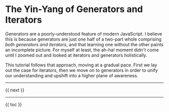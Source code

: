 # The Yin-Yang of Generators and Iterators

Generators are a poorly-understood feature of modern JavaScript. I believe this is because generators are just one half of a two-part whole comprising *both generators and iterators*, and that learning one without the other paints an incomplete picture. For myself at least, the ah-ha! moment didn't come until I zoomed out and looked at iterators and generators holistically.

This tutorial follows that approach, moving at a gradual pace. First we lay out the case for iterators, then we move on to generators in order to unify our understanding and upshift into a higher plane of awareness.

----------------

{{ next }}

----------------

{{ toc }}
